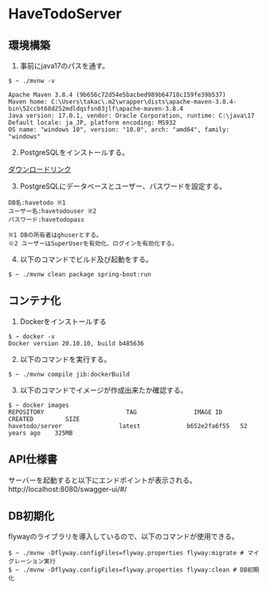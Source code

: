 # HaveTodoServer

## 環境構築
1. 事前にjava17のパスを通す。
```
$ ~ ./mvnw -v

Apache Maven 3.8.4 (9b656c72d54e5bacbed989b64718c159fe39b537)
Maven home: C:\Users\takac\.m2\wrapper\dists\apache-maven-3.8.4-bin\52ccbt68d252mdldqsfsn03jlf\apache-maven-3.8.4
Java version: 17.0.1, vendor: Oracle Corporation, runtime: C:\java\17
Default locale: ja_JP, platform encoding: MS932
OS name: "windows 10", version: "10.0", arch: "amd64", family: "windows"
```
2. PostgreSQLをインストールする。

[ダウンロードリンク](https://www.enterprisedb.com/postgresql-tutorial-resources-training?uuid=7c756686-90b4-4909-89ed-043e0705a76e&campaignId=7012J000001BfmaQAC)

3. PostgreSQLにデータベースとユーザー、パスワードを設定する。
```
DB名:havetodo ※1
ユーザー名:havetodouser ※2
パスワード:havetodopass

※1 DBの所有者はghuserとする。
※2 ユーザーはSuperUserを有効化、ログインを有効化する。
```

4. 以下のコマンドでビルド及び起動をする。
```
$ ~ ./mvnw clean package spring-boot:run
```

## コンテナ化
1. Dockerをインストールする
```
$ ~ docker -v
Docker version 20.10.10, build b485636
```

2. 以下のコマンドを実行する。
```
$ ~ ./mvnw compile jib:dockerBuild
```

3. 以下のコマンドでイメージが作成出来たか確認する。
```
$ ~ docker images
REPOSITORY                       TAG                IMAGE ID       CREATED         SIZE
havetodo/server                latest             b652e2fa6f55   52 years ago    325MB
```

## API仕様書
サーバーを起動すると以下にエンドポイントが表示される。
http://localhost:8080/swagger-ui/#/

## DB初期化
flywayのライブラリを導入しているので、以下のコマンドが使用できる。
```
$ ~ ./mvnw -Dflyway.configFiles=flyway.properties flyway:migrate # マイグレーション実行
$ ~ ./mvnw -Dflyway.configFiles=flyway.properties flyway:clean # DB初期化
```
